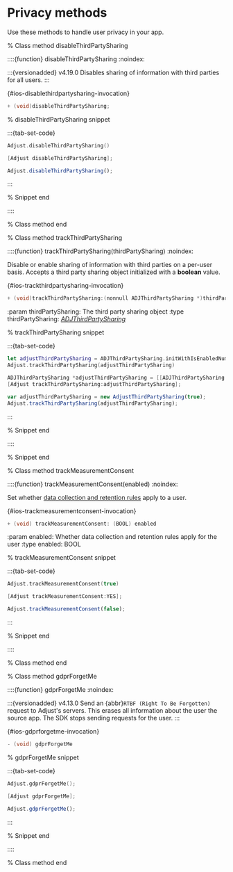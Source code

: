 # Privacy methods

Use these methods to handle user privacy in your app.

% Class method disableThirdPartySharing

::::{function} disableThirdPartySharing
:noindex:

:::{versionadded} v4.19.0
Disables sharing of information with third parties for all users.
:::

{#ios-disablethirdpartysharing-invocation}
```objective-c
+ (void)disableThirdPartySharing;
```

% disableThirdPartySharing snippet

:::{tab-set-code}

```swift
Adjust.disableThirdPartySharing()
```

```objective-c
[Adjust disableThirdPartySharing];
```

```javascript
Adjust.disableThirdPartySharing();
```

:::

% Snippet end

::::

% Class method end

% Class method trackThirdPartySharing

::::{function} trackThirdPartySharing(thirdPartySharing)
:noindex:

Disable or enable sharing of information with third parties on a per-user basis. Accepts a third party sharing object initialized with a **boolean** value.

{#ios-trackthirdpartysharing-invocation}
```objective-c
+ (void)trackThirdPartySharing:(nonnull ADJThirdPartySharing *)thirdPartySharing;
```

:param thirdPartySharing: The third party sharing object
:type thirdPartySharing: [*ADJThirdPartySharing*](/ios/reference/ADJThirdPartySharing.md)

% trackThirdPartySharing snippet

:::{tab-set-code}

```swift
let adjustThirdPartySharing = ADJThirdPartySharing.initWithIsEnabledNumberBool(true)
Adjust.trackThirdPartySharing(adjustThirdPartySharing)
```

```objective-c
ADJThirdPartySharing *adjustThirdPartySharing = [[ADJThirdPartySharing alloc] initWithIsEnabledNumberBool:@YES];
[Adjust trackThirdPartySharing:adjustThirdPartySharing];
```

```javascript
var adjustThirdPartySharing = new AdjustThirdPartySharing(true);
Adjust.trackThirdPartySharing(adjustThirdPartySharing);
```

:::

% Snippet end

::::

% Snippet end

% Class method trackMeasurementConsent

::::{function} trackMeasurementConsent(enabled)
:noindex:

Set whether [data collection and retention rules](hc:/manage-data-collection-and-retention) apply to a user.

{#ios-trackmeasurementconsent-invocation}
```objective-c
+ (void) trackMeasurementConsent: (BOOL) enabled
```

:param enabled: Whether data collection and retention rules apply for the user
:type enabled: BOOL

% trackMeasurementConsent snippet

:::{tab-set-code}

```swift
Adjust.trackMeasurementConsent(true)
```

```objective-c
[Adjust trackMeasurementConsent:YES];
```

```javascript
Adjust.trackMeasurementConsent(false);
```

:::

% Snippet end

::::

% Class method end

% Class method gdprForgetMe

::::{function} gdprForgetMe
:noindex:

:::{versionadded} v4.13.0
Send an {abbr}`RTBF (Right To Be Forgotten)` request to Adjust's servers. This erases all information about the user the source app. The SDK stops sending requests for the user.
:::

{#ios-gdprforgetme-invocation}
```objective-c
- (void) gdprForgetMe
```

% gdprForgetMe snippet

:::{tab-set-code}

```swift
Adjust.gdprForgetMe();
```

```objective-c
[Adjust gdprForgetMe];
```

```javascript
Adjust.gdprForgetMe();
```

:::

% Snippet end

::::

% Class method end
